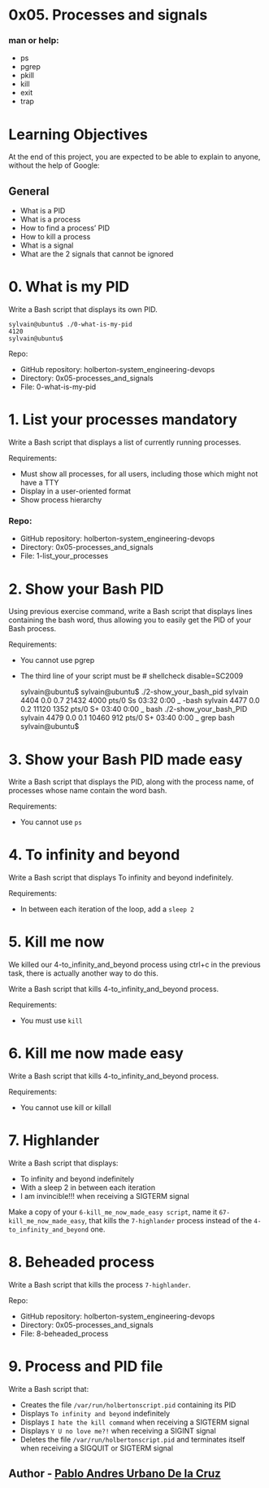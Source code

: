 # 0x05. Processes and signals

### man or help:

* ps
* pgrep
* pkill
* kill
* exit
* trap

# Learning Objectives
At the end of this project, you are expected to be able to explain to anyone, without the help of Google:

## General
* What is a PID
* What is a process
* How to find a process’ PID
* How to kill a process
* What is a signal
* What are the 2 signals that cannot be ignored

# 0. What is my PID
Write a Bash script that displays its own PID.

    sylvain@ubuntu$ ./0-what-is-my-pid
    4120
    sylvain@ubuntu$

Repo:

* GitHub repository: holberton-system_engineering-devops
* Directory: 0x05-processes_and_signals
* File: 0-what-is-my-pid

# 1. List your processes mandatory
Write a Bash script that displays a list of currently running processes.

Requirements:

* Must show all processes, for all users, including those which might not have a TTY
* Display in a user-oriented format
* Show process hierarchy

### Repo:

* GitHub repository: holberton-system_engineering-devops
* Directory: 0x05-processes_and_signals
* File: 1-list_your_processes

# 2. Show your Bash PID
Using previous exercise command, write a Bash script that displays lines containing the bash word, thus allowing you to easily get the PID of your Bash process.

Requirements:

* You cannot use pgrep
* The third line of your script must be # shellcheck disable=SC2009


    sylvain@ubuntu$ sylvain@ubuntu$ ./2-show_your_bash_pid
    sylvain   4404  0.0  0.7  21432  4000 pts/0    Ss   03:32   0:00          \_ -bash
    sylvain   4477  0.0  0.2  11120  1352 pts/0    S+   03:40   0:00              \_ bash ./2-show_your_bash_PID
    sylvain   4479  0.0  0.1  10460   912 pts/0    S+   03:40   0:00                  \_ grep bash
    sylvain@ubuntu$

# 3. Show your Bash PID made easy
Write a Bash script that displays the PID, along with the process name, of processes whose name contain the word bash.

Requirements:

* You cannot use `ps`

# 4. To infinity and beyond
Write a Bash script that displays To infinity and beyond indefinitely.

Requirements:

* In between each iteration of the loop, add a `sleep 2`

# 5. Kill me now
We killed our 4-to_infinity_and_beyond process using ctrl+c in the previous task, there is actually another way to do this.

Write a Bash script that kills 4-to_infinity_and_beyond process.

Requirements:

* You must use `kill`

# 6. Kill me now made easy
Write a Bash script that kills 4-to_infinity_and_beyond process.

Requirements:

* You cannot use kill or killall

# 7. Highlander
Write a Bash script that displays:

* To infinity and beyond indefinitely
* With a sleep 2 in between each iteration
* I am invincible!!! when receiving a SIGTERM signal

Make a copy of your `6-kill_me_now_made_easy script`, name it `67-kill_me_now_made_easy`, that kills the `7-highlander` process instead of the `4-to_infinity_and_beyond` one.

# 8. Beheaded process
Write a Bash script that kills the process `7-highlander`.

Repo:

* GitHub repository: holberton-system_engineering-devops
* Directory: 0x05-processes_and_signals
* File: 8-beheaded_process

# 9. Process and PID file
Write a Bash script that:

* Creates the file `/var/run/holbertonscript.pid` containing its PID
* Displays `To infinity and beyond` indefinitely
* Displays `I hate the kill command` when receiving a SIGTERM signal
* Displays `Y U no love me?!` when receiving a SIGINT signal
* Deletes the file `/var/run/holbertonscript.pid` and terminates itself when receiving a SIGQUIT or SIGTERM signal


## Author - [Pablo Andres Urbano De la Cruz](paurbano@gmail.com)
